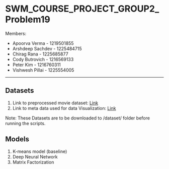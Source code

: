 # SWM_COURSE_PROJECT_GROUP2_Problem19

Members:
- Apoorva Verma     -  1219501855
- Arshdeep Sachdev  -  1225484715
- Chirag Rana       -  1225685877
- Cody Butrovich    -  1216569133
- Peter Kim         -  1216760311
- Vishwesh Pillai   -  1225554005


---
## Datasets 
1.  Link to preprocessed movie dataset: [Link](https://drive.google.com/file/d/1JZoEUxGqBIg_LcuyHodLw5cq6kEq6el1/view?usp=sharing)
2.  Link to meta data used for data Visualization: [Link](https://www.kaggle.com/datasets/tmdb/tmdb-movie-metadata)

Note: These Datasets are to be downloaded to /dataset/ folder before running the scripts.

## Models
1. K-means model (baseline)
2. Deep Neural Network
3. Matrix Factorization
